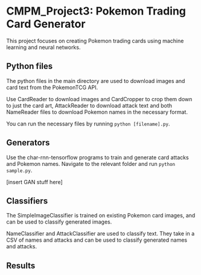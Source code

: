 # CMPM_Project3: Pokemon Trading Card Generator

This project focuses on creating Pokemon trading cards using machine learning and neural networks.

## Python files  
The python files in the main directory are used to download images and card text from the PokemonTCG API.

Use CardReader to download images and CardCropper to crop them down to just the card art, AttackReader to download attack text and both NameReader files to download Pokemon names in the necessary format.

You can run the necessary files by running `python [filename].py`.

## Generators  
Use the char-rnn-tensorflow programs to train and generate card attacks and Pokemon names. Navigate to the relevant folder and run `python sample.py`.

[insert GAN stuff here]

## Classifiers  
The SimpleImageClassifier is trained on existing Pokemon card images, and can be used to classify generated images.

NameClassifier and AttackClassifier are used to classify text. They take in a CSV of names and attacks and can be used to classify generated names and attacks. 

## Results
